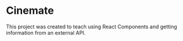 # Cinemate

This project was created to teach using React Components and getting information from an external API.
